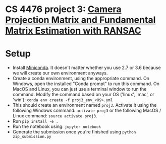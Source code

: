 # CS 4476 project 3: [Camera Projection Matrix and Fundamental Matrix Estimation with RANSAC](https://dellaert.github.io/19F-4476/proj3.html)


# Setup
- Install <a href="https://conda.io/miniconda.html">Miniconda</a>. It doesn't matter whether you use 2.7 or 3.6 because we will create our own environment anyways.
- Create a conda environment, using the appropriate command. On Windows, open the installed "Conda prompt" to run this command. On MacOS and Linux, you can just use a terminal window to run the command. Modify the command based on your OS ('linux', 'mac', or 'win'): `conda env create -f proj3_env_<OS>.yml`
- This should create an environment named `proj3`. Activate it using the following Windows command: `activate proj3` or the following MacOS / Linux command: `source activate proj3`.
- Run `pip install -e .`
- Run the notebook using: `jupyter notebook`
- Generate the submission once you're finished using `python zip_submission.py`

